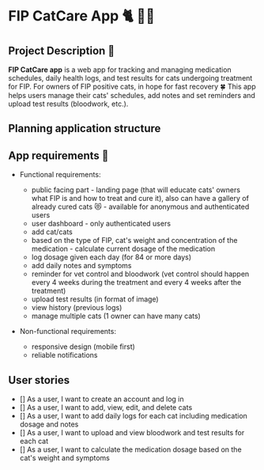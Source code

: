 # FIP CatCare App 🐈 💉💊

## Project Description 📖

**FIP CatCare app** is a web app for tracking and managing medication schedules, daily health logs, and test results for cats undergoing treatment for FIP. For owners of FIP positive cats, in hope for fast recovery 🍀
This app helps users manage their cats' schedules, add notes and set reminders and upload test results (bloodwork, etc.).

## Planning application structure

## App requirements 📎

- Functional requirements:

  - public facing part - landing page (that will educate cats' owners what FIP is and how to treat and cure it), also can have a gallery of already cured cats 😻 - available for anonymous and authenticated users
  - user dashboard - only authenticated users
  - add cat/cats
  - based on the type of FIP, cat's weight and concentration of the medication - calculate current dosage of the medication
  - log dosage given each day (for 84 or more days)
  - add daily notes and symptoms
  - reminder for vet control and bloodwork (vet control should happen every 4 weeks during the treatment and every 4 weeks after the treatment)
  - upload test results (in format of image)
  - view history (previous logs)
  - manage multiple cats (1 owner can have many cats)

- Non-functional requirements:
  - responsive design (mobile first)
  - reliable notifications

## User stories

- [] As a user, I want to create an account and log in
- [] As a user, I want to add, view, edit, and delete cats
- [] As a user, I want to add daily logs for each cat including medication dosage and notes
- [] As a user, I want to upload and view bloodwork and test results for each cat
- [] As a user, I want to calculate the medication dosage based on the cat's weight and symptoms
